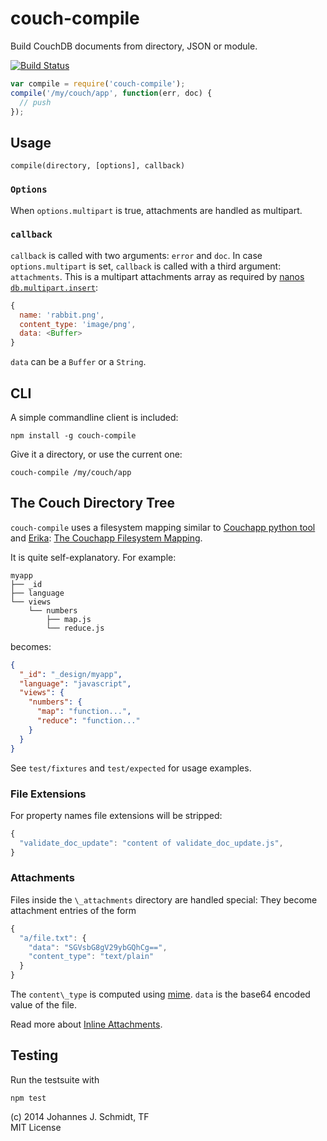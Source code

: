 # couch-compile
Build CouchDB documents from directory, JSON or module.

[![Build Status](https://travis-ci.org/jo/couch-compile.svg?branch=master)](http://travis-ci.org/jo/couch-compile)

```js
var compile = require('couch-compile');
compile('/my/couch/app', function(err, doc) {
  // push
});
```

## Usage
`compile(directory, [options], callback)`

### `Options`
When `options.multipart` is true, attachments are handled as multipart.

### `callback`
`callback` is called with two arguments: `error` and `doc`.
In case `options.multipart` is set, `callback` is called with a third argument:
`attachments`. This is a multipart attachments array as required by
[nanos `db.multipart.insert`](https://github.com/dscape/nano#dbmultipartinsertdoc-attachments-params-callback):
```js
{
  name: 'rabbit.png',
  content_type: 'image/png',
  data: <Buffer>
}
```
`data` can be a `Buffer` or a `String`.


## CLI
A simple commandline client is included:
```shell
npm install -g couch-compile
```

Give it a directory, or use the current one:
```shell
couch-compile /my/couch/app
```


## The Couch Directory Tree
`couch-compile` uses a filesystem mapping similar to [Couchapp python tool](http://couchapp.org/page/couchapp-python)
and [Erika](https://github.com/benoitc/erica):
[The Couchapp Filesystem Mapping](http://couchapp.org/page/filesystem-mapping).

It is quite self-explanatory. For example:

```shell
myapp
├── _id
├── language
└── views
    └── numbers
        ├── map.js
        └── reduce.js
```

becomes:
```json
{
  "_id": "_design/myapp",
  "language": "javascript",
  "views": {
    "numbers": {
      "map": "function...",
      "reduce": "function..."
    }
  }
}
```

See `test/fixtures` and `test/expected` for usage examples.

### File Extensions
For property names file extensions will be stripped:

```js
{
  "validate_doc_update": "content of validate_doc_update.js",
}
```

### Attachments
Files inside the `\_attachments` directory are handled special:
They become attachment entries of the form

```js
{
  "a/file.txt": {
    "data": "SGVsbG8gV29ybGQhCg==",
    "content_type": "text/plain"
  }
}
```

The `content\_type` is computed using [mime](https://github.com/broofa/node-mime).
`data` is the base64 encoded value of the file.

Read more about [Inline Attachments](http://wiki.apache.org/couchdb/HTTP_Document_API#Inline_Attachments).


## Testing
Run the testsuite with
```shell
npm test
```

(c) 2014 Johannes J. Schmidt, TF  
MIT License
